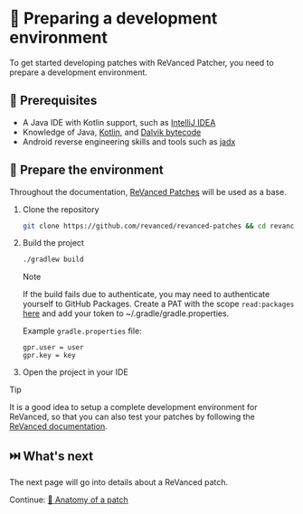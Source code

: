 # 👶 Preparing a development environment

To get started developing patches with ReVanced Patcher, you need to prepare a development environment.

## 📝 Prerequisites

- A Java IDE with Kotlin support, such as [IntelliJ IDEA](https://www.jetbrains.com/idea/)
- Knowledge of Java, [Kotlin](https://kotlinlang.org), and [Dalvik bytecode](https://source.android.com/docs/core/runtime/dalvik-bytecode)
- Android reverse engineering skills and tools such as [jadx](https://github.com/skylot/jadx)

## 🏃 Prepare the environment

Throughout the documentation, [ReVanced Patches](https://github.com/revanced/revanced-patches) will be used as a base.

1. Clone the repository

   ```bash
   git clone https://github.com/revanced/revanced-patches && cd revanced-patches
   ```

2. Build the project

   ```bash
   ./gradlew build
   ```

   > [!NOTE]
   > If the build fails due to authenticate, you may need to authenticate yourself to GitHub Packages.
   > Create a PAT with the scope `read:packages` [here](https://github.com/settings/tokens/new?scopes=read:packages&description=ReVanced) and add your token to ~/.gradle/gradle.properties.
   >
   > Example `gradle.properties` file:
   >
   > ```properties
   > gpr.user = user
   > gpr.key = key
   > ```

3. Open the project in your IDE

> [!TIP]
> It is a good idea to setup a complete development environment for ReVanced, so that you can also test your patches by following the [ReVanced documentation](https://github.com/ReVanced/revanced-documentation).

## ⏭️ What's next

The next page will go into details about a ReVanced patch.

Continue: [🧩 Anatomy of a patch](2_anatomy.md)

